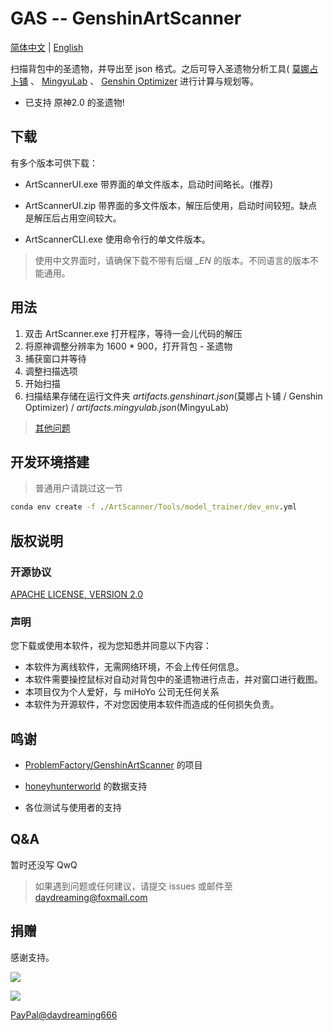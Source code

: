 # GAS -- GenshinArtScanner

[简体中文](./README.md) | [English](./README_en.md)

扫描背包中的圣遗物，并导出至 json 格式。之后可导入圣遗物分析工具( [莫娜占卜铺](https://www.mona-uranai.com) 、 [MingyuLab](https://genshin.mingyulab.com) 、 [Genshin Optimizer](https://frzyc.github.io/genshin-optimizer ) 进行计算与规划等。

- 已支持 原神2.0 的圣遗物!


## 下载

有多个版本可供下载：

- ArtScannerUI.exe
  带界面的单文件版本，启动时间略长。(推荐)

- ArtScannerUI.zip
  带界面的多文件版本，解压后使用，启动时间较短。缺点是解压后占用空间较大。

- ArtScannerCLI.exe
  使用命令行的单文件版本。

> 使用中文界面时，请确保下载不带有后缀 *_EN* 的版本。不同语言的版本不能通用。

## 用法

1. 双击 ArtScanner.exe 打开程序，等待一会儿代码的解压
2. 将原神调整分辨率为 1600 * 900，打开背包 - 圣遗物
3. 捕获窗口并等待
4. 调整扫描选项
5. 开始扫描
6. 扫描结果存储在运行文件夹 *artifacts.genshinart.json*(莫娜占卜铺 / Genshin Optimizer) / *artifacts.mingyulab.json*(MingyuLab)

> [其他问题](#Q&A)


## 开发环境搭建

> 普通用户请跳过这一节

```cmd
conda env create -f ./ArtScanner/Tools/model_trainer/dev_env.yml
```

## 版权说明

### 开源协议

[APACHE LICENSE, VERSION 2.0](http://www.apache.org/licenses/LICENSE-2.0.html)

### 声明

您下载或使用本软件，视为您知悉并同意以下内容：

- 本软件为离线软件，无需网络环境，不会上传任何信息。
- 本软件需要操控鼠标对自动对背包中的圣遗物进行点击，并对窗口进行截图。
- 本项目仅为个人爱好，与 miHoYo 公司无任何关系
- 本软件为开源软件，不对您因使用本软件而造成的任何损失负责。


## 鸣谢

- [ProblemFactory/GenshinArtScanner](https://github.com/ProblemFactory/GenshinArtScanner)
的项目

- [honeyhunterworld](https://genshin.honeyhunterworld.com/) 的数据支持
- 各位测试与使用者的支持


## Q&A

暂时还没写 QwQ

> 如果遇到问题或任何建议，请提交 issues 或邮件至 [daydreaming@foxmail.com](mailto://daydreaming@foxmail.com)


## 捐赠

感谢支持。

![](https://daydreaming.top/wp-content/uploads/2021/08/QQ图片20210822004740.jpg)

![](https://daydreaming.top/wp-content/uploads/2021/08/QQ图片20210822004735.png)

[PayPal@daydreaming666](https://www.paypal.me/daydreaming666)